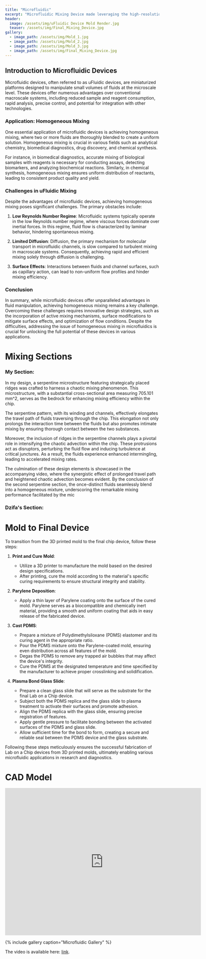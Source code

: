 ```yaml
---
title: "Microfluidic"
excerpt: "Microfluidic Mixing Device made leveraging the high-resolution printing capabilities of the Form 3 SLA printers "
header:
  image: /assets/img/uFluidic Device Mold Render.jpg
  teaser: /assets/img/Final_Mixing_Device.jpg
gallery:
  - image_path: /assets/img/Mold_1.jpg
  - image_path: /assets/img/Mold_2.jpg
  - image_path: /assets/img/Mold_3.jpg
  - image_path: /assets/img/Final_Mixing_Device.jpg
---
```



## Introduction to Microfluidic Devices

Microfluidic devices, often referred to as uFluidic devices, are miniaturized platforms designed to manipulate small volumes of fluids at the microscale level. These devices offer numerous advantages over conventional macroscale systems, including reduced sample and reagent consumption, rapid analysis, precise control, and potential for integration with other technologies. 

### Application: Homogeneous Mixing

One essential application of microfluidic devices is achieving homogeneous mixing, where two or more fluids are thoroughly blended to create a uniform solution. Homogeneous mixing is crucial in various fields such as analytical chemistry, biomedical diagnostics, drug discovery, and chemical synthesis.

For instance, in biomedical diagnostics, accurate mixing of biological samples with reagents is necessary for conducting assays, detecting biomarkers, and analyzing biochemical reactions. Similarly, in chemical synthesis, homogeneous mixing ensures uniform distribution of reactants, leading to consistent product quality and yield.

### Challenges in uFluidic Mixing

Despite the advantages of microfluidic devices, achieving homogeneous mixing poses significant challenges. The primary obstacles include:

1. **Low Reynolds Number Regime**: Microfluidic systems typically operate in the low Reynolds number regime, where viscous forces dominate over inertial forces. In this regime, fluid flow is characterized by laminar behavior, hindering spontaneous mixing.

2. **Limited Diffusion**: Diffusion, the primary mechanism for molecular transport in microfluidic channels, is slow compared to turbulent mixing in macroscale systems. Consequently, achieving rapid and efficient mixing solely through diffusion is challenging.

3. **Surface Effects**: Interactions between fluids and channel surfaces, such as capillary action, can lead to non-uniform flow profiles and hinder mixing efficiency.

### Conclusion

In summary, while microfluidic devices offer unparalleled advantages in fluid manipulation, achieving homogeneous mixing remains a key challenge. Overcoming these challenges requires innovative design strategies, such as the incorporation of active mixing mechanisms, surface modifications to mitigate surface effects, and optimization of flow conditions. Despite the difficulties, addressing the issue of homogeneous mixing in microfluidics is crucial for unlocking the full potential of these devices in various applications.
# Mixing Sections

### My Section:

In my design, a serpentine microstructure featuring strategically placed ridges was crafted to harness a chaotic mixing phenomenon. This microstructure, with a substantial cross-sectional area measuring 705.101 mm^2, serves as the bedrock for enhancing mixing efficiency within the chip. 

The serpentine pattern, with its winding and channels, effectively elongates the travel path of fluids traversing through the chip. This elongation not only prolongs the interaction time between the fluids but also promotes intimate mixing by ensuring thorough contact between the two substances. 

Moreover, the inclusion of ridges in the serpentine channels plays a pivotal role in intensifying the chaotic advection within the chip. These protrusions act as disruptors, perturbing the fluid flow and inducing turbulence at critical junctures. As a result, the fluids experience enhanced intermingling, leading to accelerated mixing rates.

The culmination of these design elements is showcased in the accompanying video, where the synergistic effect of prolonged travel path and heightened chaotic advection becomes evident. By the conclusion of the second serpentine section, the once-distinct fluids seamlessly blend into a homogeneous mixture, underscoring the remarkable mixing performance facilitated by the mic

### Dzifa's Section:

# Mold to Final Device

To transition from the 3D printed mold to the final chip device, follow these steps:

1. **Print and Cure Mold**:
   - Utilize a 3D printer to manufacture the mold based on the desired design specifications.
   - After printing, cure the mold according to the material's specific curing requirements to ensure structural integrity and stability.

2. **Parylene Deposition**:
   - Apply a thin layer of Parylene coating onto the surface of the cured mold. Parylene serves as a biocompatible and chemically inert material, providing a smooth and uniform coating that aids in easy release of the fabricated device.

3. **Cast PDMS**:
   - Prepare a mixture of Polydimethylsiloxane (PDMS) elastomer and its curing agent in the appropriate ratio.
   - Pour the PDMS mixture onto the Parylene-coated mold, ensuring even distribution across all features of the mold.
   - Degas the PDMS to remove any trapped air bubbles that may affect the device's integrity.
   - Cure the PDMS at the designated temperature and time specified by the manufacturer to achieve proper crosslinking and solidification.

4. **Plasma Bond Glass Slide**:
   - Prepare a clean glass slide that will serve as the substrate for the final Lab on a Chip device.
   - Subject both the PDMS replica and the glass slide to plasma treatment to activate their surfaces and promote adhesion.
   - Align the PDMS replica with the glass slide, ensuring precise registration of features.
   - Apply gentle pressure to facilitate bonding between the activated surfaces of the PDMS and glass slide.
   - Allow sufficient time for the bond to form, creating a secure and reliable seal between the PDMS device and the glass substrate.

Following these steps meticulously ensures the successful fabrication of Lab on a Chip devices from 3D printed molds, ultimately enabling various microfluidic applications in research and diagnostics.

# CAD Model
<iframe src="https://vanderbilt643.autodesk360.com/shares/public/SH512d4QTec90decfa6e4215c017f367074f?mode=embed" width="640" height="480" allowfullscreen="true" webkitallowfullscreen="true" mozallowfullscreen="true"  frameborder="0"></iframe>

{% include gallery caption="Microfluidic Gallery" %}

The video is available here: [link](https://drive.google.com/file/d/1XxTrSjvDsOyE1e8hy618UqlehHPXQZp9/view?usp=sharing).



